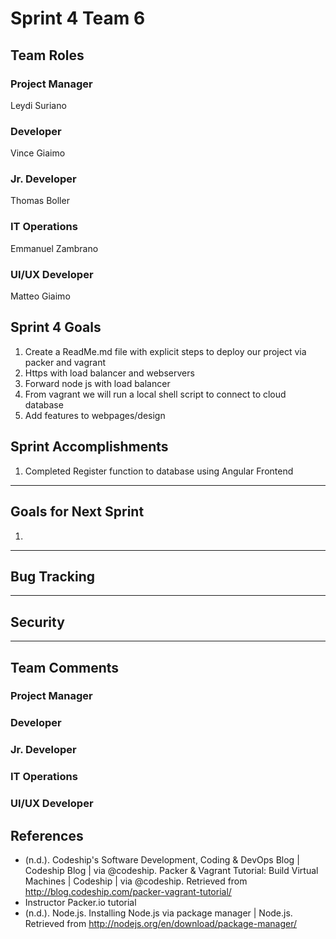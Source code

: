 # Sprint 4 Team 6

## Team Roles

### Project Manager
Leydi Suriano

### Developer
Vince Giaimo

### Jr. Developer
Thomas Boller

### IT Operations
Emmanuel Zambrano

### UI/UX Developer
Matteo Giaimo

## Sprint 4 Goals

1. Create a ReadMe.md file with explicit steps to deploy our project via packer and vagrant
2. Https with load balancer and webservers
3. Forward node js with load balancer
4. From vagrant we will run a local shell script to connect to cloud database
5. Add features to webpages/design

## Sprint Accomplishments

1. Completed Register function to database using Angular Frontend
***********************************


## Goals for Next Sprint
1. 
***********************************



## Bug Tracking
***********************************




## Security
***********************************




## Team Comments

### Project Manager




### Developer




### Jr. Developer




### IT Operations




### UI/UX Developer




## References

- (n.d.). Codeship's Software Development, Coding & DevOps Blog | Codeship Blog | via @codeship. Packer & Vagrant Tutorial: Build Virtual Machines | Codeship | via @codeship. Retrieved from http://blog.codeship.com/packer-vagrant-tutorial/
- Instructor Packer.io tutorial
- (n.d.). Node.js. Installing Node.js via package manager | Node.js. Retrieved from http://nodejs.org/en/download/package-manager/

